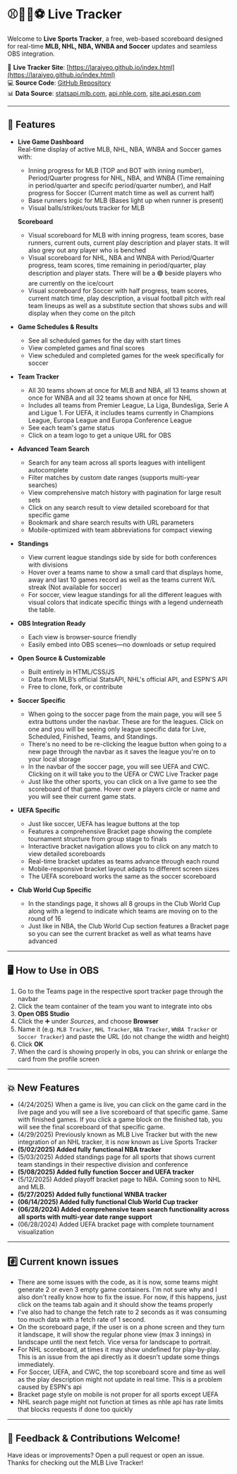 # ⚾🏒🏀⚽ Live Tracker

Welcome to **Live Sports Tracker**, a free, web-based scoreboard designed for real-time **MLB, NHL, NBA, WNBA and Soccer** updates and seamless OBS integration.

🔗 **Live Tracker Site**: [https://laraiyeo.github.io/index.html](https://laraiyeo.github.io/index.html)  
💻 **Source Code**: [GitHub Repository](https://github.com/laraiyeo/laraiyeo.github.io)  
📊 **Data Source**: [statsapi.mlb.com](http://statsapi.mlb.com/api/v1/schedule/games/?sportId=1), [api.nhle.com](https://api-web.nhle.com/v1/schedule/now), [site.api.espn.com](https://site.api.espn.com/apis/site/v2/sports/basketball/nba/scoreboard)

---

## 🧩 Features

- **Live Game Dashboard**  
  Real-time display of active MLB, NHL, NBA, WNBA and Soccer games with:
  - Inning progress for MLB (TOP and BOT with inning number), Period/Quarter progress for NHL, NBA, and WNBA (Time remaining in period/quarter and specifc period/quarter number), and Half progress for Soccer (Current match time as well as current half)
  - Base runners logic for MLB (Bases light up when runner is present)
  - Visual balls/strikes/outs tracker for MLB

  **Scoreboard**
  - Visual scoreboard for MLB with inning progress, team scores, base runners, current outs, current play description and player stats. It will also grey out any player who is benched
  - Visual scoreboard for NHL, NBA and WNBA with Period/Quarter progress, team scores, time remaining in period/quarter, play description and player stats. There will be a 🟢 beside players who are currently on the ice/court
  - Visual scoreboard for Soccer with half progress, team scores, current match time, play description, a visual football pitch with real team lineups as well as a substitute section that shows subs and will display when they come on the pitch

- **Game Schedules & Results**  
  - See all scheduled games for the day with start times
  - View completed games and final scores
  - View scheduled and completed games for the week specifically for soccer

- **Team Tracker**  
  - All 30 teams shown at once for MLB and NBA, all 13 teams shown at once for WNBA and all 32 teams shown at once for NHL
  - Includes all teams from Premier League, La Liga, Bundesliga, Serie A and Ligue 1. For UEFA, it includes teams currently in Champions League, Europa League and Europa Conference League
  - See each team's game status
  - Click on a team logo to get a unique URL for OBS

- **Advanced Team Search**
  - Search for any team across all sports leagues with intelligent autocomplete
  - Filter matches by custom date ranges (supports multi-year searches)
  - View comprehensive match history with pagination for large result sets
  - Click on any search result to view detailed scoreboard for that specific game
  - Bookmark and share search results with URL parameters
  - Mobile-optimized with team abbreviations for compact viewing

- **Standings**
  - View current league standings side by side for both conferences with divisions
  - Hover over a teams name to show a small card that displays home, away and last 10 games record as well as the teams current W/L streak (Not available for soccer)
  - For soccer, view league standings for all the different leagues with visual colors that indicate specific things with a legend underneath the table.

- **OBS Integration Ready**  
  - Each view is browser-source friendly
  - Easily embed into OBS scenes—no downloads or setup required

- **Open Source & Customizable**  
  - Built entirely in HTML/CSS/JS
  - Data from MLB’s official StatsAPI, NHL's official API, and ESPN'S API
  - Free to clone, fork, or contribute

- **Soccer Specific**
  - When going to the soccer page from the main page, you will see 5 extra buttons under the navbar. These are for the leagues. Click on one and you will be seeing only league specific data for Live, Scheduled, Finished, Teams, and Standings.
  - There's no need to be re-clicking the league button when going to a new page through the navbar as it saves the league you're on to your local storage
  - In the navbar of the soccer page, you will see UEFA and CWC. Clicking on it will take you to the UEFA or CWC Live Tracker page
  - Just like the other sports, you can click on a live game to see the scoreboard of that game. Hover over a players circle or name and you will see their current game stats.

- **UEFA Specific**
  - Just like soccer, UEFA has league buttons at the top
  - Features a comprehensive Bracket page showing the complete tournament structure from group stage to finals
  - Interactive bracket navigation allows you to click on any match to view detailed scoreboards
  - Real-time bracket updates as teams advance through each round
  - Mobile-responsive bracket layout adapts to different screen sizes
  - The UEFA scoreboard works the same as the soccer scoreboard

- **Club World Cup Specific**
  - In the standings page, it shows all 8 groups in the Club World Cup along with a legend to indicate which teams are moving on to the round of 16
  - Just like in NBA, the Club World Cup section features a Bracket page so you can see the current bracket as well as what teams have advanced
---

## 🖥️ How to Use in OBS

1. Go to the Teams page in the respective sport tracker page through the navbar
2. Click the team container of the team you want to integrate into obs
3. **Open OBS Studio**
4. Click the ➕ under *Sources*, and choose **Browser**
5. Name it (e.g. `MLB Tracker`, `NHL Tracker`, `NBA Tracker`, `WNBA Tracker` or `Soccer Tracker`) and paste the URL (do not change the width and height)  
6. Click **OK**
7. When the card is showing properly in obs, you can shrink or enlarge the card from the profile screen

---

## 💥 New Features

- (4/24/2025) When a game is live, you can click on the game card in the live page and you will see a live scoreboard of that specific game. Same with finished games. If you click a game block on the finished tab, you will see the final scoreboard of that specific game.
- (4/29/2025) Previously known as MLB Live Tracker but with the new integration of an NHL tracker, it is now known as Live Sports Tracker
- **(5/02/2025) Added fully functional NBA tracker**
- (5/03/2025) Added standings page for all sports that shows current team standings in their respective division and conference
- **(5/08/2025) Added fully function Soccer and UEFA tracker**
- (5/12/2025) Added playoff bracket page to NBA. Coming soon to NHL and MLB.
- **(5/27/2025) Added fully functional WNBA tracker**
- **(06/14/2025) Added fully functional Club World Cup tracker**
- **(06/28/2024) Added comprehensive team search functionality across all sports with multi-year date range support**
- (06/28/2024) Added UEFA bracket page with complete tournament visualization

---

## #️⃣ Current known issues

- There are some issues with the code, as it is now, some teams might generate 2 or even 3 empty game containers. I'm not sure why and I also don't really know how to fix the issue. For now, if this happens, just click on the teams tab again and it should show the teams properly
- I've also had to change the fetch rate to 2 seconds as it was consuming too much data with a fetch rate of 1 second.
- On the scoreboard page, if the user is on a phone screen and they turn it landscape, it will show the regular phone view (max 3 innings) in landscape until the next fetch. Vice versa for landscape to portrait.
- For NHL scoreboard, at times it may show undefined for play-by-play. This is an issue from the api directly as it doesn't update some things immediately.
- For Soccer, UEFA, and CWC, the top scoreboard score and time as well as the play description might not update in real time. This is a problem caused by ESPN's api
- Bracket page style on mobile is not proper for all sports except UEFA
- NHL search page might not function at times as nhle api has rate limits that blocks requests if done too quickly

---

## 🙌 Feedback & Contributions Welcome!

Have ideas or improvements? Open a pull request or open an issue.  
Thanks for checking out the MLB Live Tracker!
